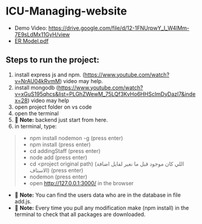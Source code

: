 # ICU-Managing-website
- Demo Video: https://drive.google.com/file/d/12-1FNUrpwY_I_W4lMm-7E9sLdMx11GyH/view 
- [ER Model.pdf](https://github.com/diaabadr/ICU-Managing-website/files/8879585/ER.Model.pdf)

## Steps to run the project:
1. install express js and npm. (https://www.youtube.com/watch?v=NrAU04kRvmM) video may help.
2. install mongodb (https://www.youtube.com/watch?v=xGuS195qhcs&list=PLGhZWewM_75LQf3KvHo6HHSclmDyDazl7&index=28) video may help
3. open project folder on vs code
4. open the terminal
5. :memo: **Note:** backend just start from here. 
6. in terminal, type:
>- npm install nodemon -g (press enter)
>- npm install (press enter)
>- cd addingStaff (press enter)
>- node add (press enter)
>- cd <project original path) (اللي كان موجود قبل ما نغير لفايل اضافة الاستاف) (press enter)
>- nodemon (press enter)
>- open http://127.0.0.1:3000/ in the browser 
- :memo: **Note:** You can find the users data who are in the database in file add.js.
- :memo: **Note:** Every time you pull any modification make (npm install) in the terminal to check that all packages are downloaded.
